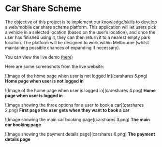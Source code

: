 # Car Share Scheme

The objective of this project is to implement our knowledge/skills to develop a
web/mobile car share scheme platform. This application will let users pick a
vehicle in a selected location (based on the user’s location), and once the
user has finished using it, they can then return it to a nearest empty park
location. The platform will be designed to work within Melbourne (whilst
maintaining possible chances of expanding if necessary).

You can view the live demo [(here)](http://carshares.xyz/public)

Here are some screenshots from the live website:

![Image of the home page when user is not logged in](carshares 5.png)
**Home page when user is not logged in**

![Image of the home page when user is logged in](careshares 4.png)
**Home page when user is logged in**

![Image showing the three options for a user to book a car](carshares 2.png)
**First page the user gets when they want to book a car**

![Image showing the main car booking page](carshares 3.png)
**The main car booking page**

![Image showing the payment details page](carshares 6.png)
**The payment details page**
